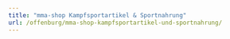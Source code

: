 ```yaml
---
title: "mma-shop Kampfsportartikel & Sportnahrung"
url: /offenburg/mma-shop-kampfsportartikel-und-sportnahrung/
---
```

